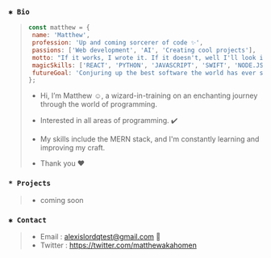 
### `✱ Bio`
> ```javascript
>const matthew = {
>  name: 'Matthew',
>  profession: 'Up and coming sorcerer of code ✨',
>  passions: ['Web development', 'AI', 'Creating cool projects'],
>  motto: "If it works, I wrote it. If it doesn't, well I'll look into it.",
>  magicSkills: ['REACT', 'PYTHON', 'JAVASCRIPT', 'SWIFT', 'NODE.JS'],
>  futureGoal: 'Conjuring up the best software the world has ever seen! 🌟',
> };
> ```
> - Hi, I’m Matthew ☺, a wizard-in-training on an enchanting journey through the world of programming.
> 
> - Interested in all areas of programming. ✔️
> 
> - My skills include the MERN stack, and I'm constantly learning and improving my craft.
>
> - Thank you ❤️️
>
### `* Projects`
> - coming soon

>
### `✱ Contact`
> - Email : alexislordqtest@gmail.com 💌
> - Twitter : https://twitter.com/matthewakahomen



